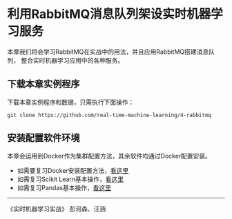 
# 利用RabbitMQ消息队列架设实时机器学习服务

本章我们将会学习RabbitMQ在实战中的用法，并且应用RabbitMQ搭建消息队列，
整合实时机器学习应用中的各种服务。

## 下载本章实例程序 

下载本章实例程序和数据，只需执行下面操作：

``` shell 
git clone https://github.com/real-time-machine-learning/4-rabbitmq
``` 

## 安装配置软件环境

本章会运用到Docker作为集群配置方法，其余软件均通过Docker配置安装。

 * 如需要复习Docker安装配置方法，[看这里](https://github.com/real-time-machine-learning/3-docker-intro) 
 * 如需复习Scikit Learn基本操作，[看这里](https://github.com/real-time-machine-learning/2-scikit-learn-intro)
 * 如需复习Pandas基本操作，[看这里](https://github.com/real-time-machine-learning/1-pandas-intro)


--- 

《实时机器学习实战》 彭河森、汪涵
